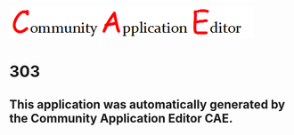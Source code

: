 ![CAE](https://github.com/GHProjectsTest/CAE-Deployment-Temp/blob/master/img/logo.png)  

303
===================


This application was automatically generated by the Community Application Editor CAE.  
---------------
